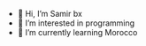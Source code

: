 - 👋 Hi, I’m Samir bx
- 👀 I’m interested in programming
- 🌱 I’m currently learning Morocco


<!---
Samirbx/Samirbx is a ✨ special ✨ repository because its `README.md` (this file) appears on your GitHub profile.
You can click the Preview link to take a look at your changes.
--->
